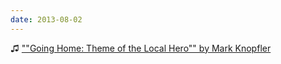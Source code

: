 ```yaml
---
date: 2013-08-02
---
```


♫ [""Going Home: Theme of the Local Hero"" by Mark Knopfler](https://music.apple.com/gb/album/going-home-theme-of-the-local-hero/1552699202?i=1552699751)
